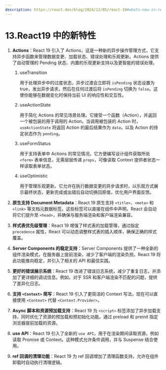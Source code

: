 ```yaml
---
description: https://react.dev/blog/2024/12/05/react-19#whats-new-in-react-19
---
```


# 13.React19 中的新特性

1.  **Actions**：React 19 引入了 Actions，这是一种新的异步操作管理方式，它支持异步函数来管理数据变更、加载状态、错误处理和乐观更新。Actions 提供了自动管理的 Pending 状态、内置的乐观更新支持以及更智能的错误处理。

    1.  useTransition

        用于处理异步中的过度状态，异步过渡会立即将 `isPending` 状态设置为 true，发出异步请求，然后在任何过渡后将 `isPending` 切换为 `false`。这使你能够在数据变化时保持当前 UI 的响应性和交互性。
    2.  useActionState

        用于简化 Actions 的常见场景处理。它接受一个函数（Action），并返回一个被包装的用于调用的 Action。当调用被包装的 Action 时，`useActionState` 将返回 Action 的最后结果作为 `data`，以及 Action 的待定状态作为 `pending`。
    3.  useFormStatus

        用于支持表单中 Actions 的常见情况。它方便编写设计组件获取所处 `<form>` 表单信息，无需层层传递 `props`，可像读取 Context 提供者状态一样读取表单状态。
    4.  useOptimistic

        用于管理乐观更新。它允许在执行数据变更的异步请求时，以乐观方式展示最终状态，更新完成或出错后自动切换回原值，优化用户界面反馈。


2. **原生支持 Document Metadata**：React 19 原生支持 `<title>`、`<meta>` 和 `<link>` 等文档元数据标签。这些标签可以直接在组件中声明，React 会自动将它们提升至 `<head>`，并确保与服务端渲染和客户端渲染兼容。



3. **样式表优先级管理**：React 19 增强了样式表的加载管理，通过指定 `precedence` 属性，React 可以动态调整样式表的插入顺序，确保正确的样式覆盖。



4. **Server Components 的稳定支持**：Server Components 提供了一种全新的组件渲染模式，在服务器上提前渲染，减少了客户端的渲染负担。React 19 将此功能推向稳定，并引入了相关的 API 和最佳实践。



5. **更好的错误展示系统**：React 19 改进了错误日志系统，减少了重复日志，并添加了更详细的调试信息。例如，对于 SSR 和客户端渲染不匹配的问题，提供了差异化日志。



6. **支持 `<Context>` 简写**：React 19 引入了更简洁的 Context 写法，现在可以直接使用 `<Context>` 代替 `<Context.Provider>`。



7. **Async 脚本和资源预加载支持**：React 19 为 `<script>` 标签添加了异步加载支持，同时优化了资源的预加载和预初始化功能。通过 preload 和 preinit 指定浏览器提前加载的资源。



8. **use API**：React 19 引入了全新的 `use API`，用于在渲染期间读取资源，例如读取 Promise 或 Context。这种模式允许条件调用，并与 Suspense 结合使用。



9. **ref 回调的清理功能**：React 19 为 ref 回调增加了清理函数支持，允许在组件卸载时自动执行清理逻辑。

